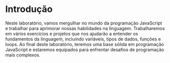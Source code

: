 # Introdução

Neste laboratório, vamos mergulhar no mundo da programação JavaScript e trabalhar para aprimorar nossas habilidades na linguagem. Trabalharemos em vários exercícios e projetos que nos ajudarão a entender os fundamentos da linguagem, incluindo variáveis, tipos de dados, funções e loops. Ao final deste laboratório, teremos uma base sólida em programação JavaScript e estaremos equipados para enfrentar desafios de programação mais complexos.

